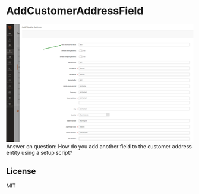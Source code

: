 # AddCustomerAddressField  
![Sample](https://github.com/nans/devdocs/blob/master/Magestudy/AddCustomerAddressField.png "Customer Address Attribute screenshot")  
Answer on question: How do you add another field to the customer address entity using a setup script?  

License
----
MIT
